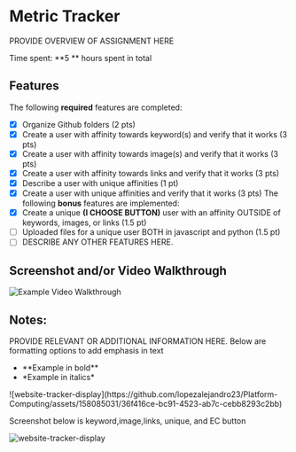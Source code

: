 # Metric Tracker

PROVIDE OVERVIEW OF ASSIGNMENT HERE

Time spent: **5 ** hours spent in total
## Features
The following **required** features are completed:
- [X] Organize Github folders (2 pts)
- [x] Create a user with affinity towards keyword(s) and verify that it works (3
pts)
- [x] Create a user with affinity towards image(s) and verify that it works (3 pts)
- [x] Create a user with affinity towards links and verify that it works (3 pts)
- [x] Describe a user with unique affinities (1 pt)
- [x] Create a user with unique affinities and verify that it works (3 pts)
The following **bonus** features are implemented:
- [x] Create a unique **(I CHOOSE BUTTON)** user with an affinity OUTSIDE of keywords, images, or links
(1.5 pt)
- [ ] Uploaded files for a unique user BOTH in javascript and python (1.5 pt)
- [ ] DESCRIBE ANY OTHER FEATURES HERE.
## Screenshot and/or Video Walkthrough
<img src="https://imgur.com/gallery/4rAXx5x" title='Example Video Walkthrough'
width='' alt='Example Video Walkthrough' />
## Notes:
PROVIDE RELEVANT OR ADDITIONAL INFORMATION HERE. Below are formatting options to
add emphasis in text
<ul>
<li>**Example in bold**</li>
<li>*Example in italics*</li>
</ul>
![website-tracker-display](https://github.com/lopezalejandro23/Platform-Computing/assets/158085031/36f416ce-bc91-4523-ab7c-cebb8293c2bb)

Screenshot below is keyword,image,links, unique, and EC button 

![website-tracker-display](https://github.com/lopezalejandro23/Platform-Computing/assets/158085031/db390464-f754-4d24-9ace-e6e18093e8f3)

